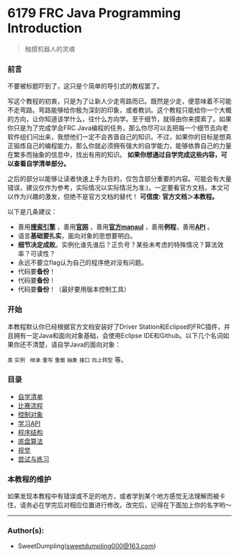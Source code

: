 
# 6179 FRC Java Programming Introduction


> 触摸机器人的灵魂


### 前言

不要被标题吓到了，这只是个简单的导引式的教程罢了。

写这个教程的初衷，只是为了让新人少走弯路而已。既然是少走，便意味着不可能不走弯路。弯路能够给你极为深刻的印象，或者教训。这个教程只能给你一个大概的方向，让你知道该学什么，往什么方向学。至于细节，就得由你来摸索了。如果你只是为了完成学会FRC Java编程的任务，那么你尽可以去把每一个细节去向老软件组们问出来，我想他们一定不会吝啬自己的知识。不过，如果你的目标是想真正锻炼自己的编程能力，那么你就必须拥有强大的自学能力，能够依靠自己的力量在繁多而抽象的信息中，找出有用的知识。 **如果你想通过自学完成这些内容，可以查看自学清单部分。** 

之后的部分以能够让读者快速上手为目的，仅包含部分重要的内容。可能会有大量错误，建议仅作为参考，实际情况以实际情况为准:)。一定要看官方文档，本文可以作为兴趣的激发，但绝不是官方文档的替代！ **可信度: 官方文档＞本教程。** 

以下是几条建议：
- 善用[**搜索引擎**](http://www.google.com.hk/)
，善用[**官网**](https://www.firstinspires.org/)
，善用[**官方manaul**](https://wpilib.screenstepslive.com/s/4485)
，善用**例程**，善用[**API**](http://first.wpi.edu/FRC/roborio/release/docs/java/)
。
- 语言**基础要扎实**，面向对象的思想要明白。
- **细节决定成败**。实例化谁先谁后？正负号？某些未考虑的特殊情况？算法效率？可读性？
- 永远不要立flag认为自己的程序绝对没有问题。
- 代码要**备份**！
- 代码要**备份**！
- 代码要**备份**！（最好要用版本控制工具）

### 开始
本教程默认你已经根据官方文档安装好了Driver Station和Eclipse的FRC插件，并且拥有一定Java和面向对象基础，会使用Eclipse IDE和Github。以下几个名词如果你还不清楚，请自学Java的面向对象：

  `类`  `实例 `   `继承` `重写` `重载` `抽象` `接口`  `向上转型` 等。

### 目录

- [自学清单](./自学清单.md)
- [比赛流程](./比赛流程.md)
- [控制对象](./控制对象.md)
- [学习API](./学习API.md)
- [程序结构](./程序结构.md)
- [底盘算法](./底盘算法.md)
- [视觉](./视觉.md)
- [尝试与练习](./尝试与练习.md)



### 本教程的维护

如果发现本教程中有错误或不足的地方，或者学到某个地方感觉无法理解而被卡住，请务必在学完后对相应位置进行修改。改完后，记得在下面加上你的名字哟～

-------
### Author(s):

- SweetDumpling(<sweetdumpling000@163.com>)